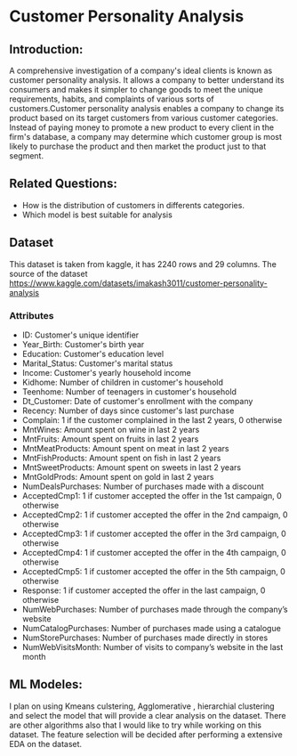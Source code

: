 # Customer Personality Analysis 


## Introduction:
A comprehensive investigation of a company's ideal clients is known as customer personality analysis. It allows a company to better understand its consumers and makes it simpler to change goods to meet the unique requirements, habits, and complaints of various sorts of customers.Customer personality analysis enables a company to change its product based on its target customers from various customer categories. Instead of paying money to promote a new product to every client in the firm's database, a company may determine which customer group is most likely to purchase the product and then market the product just to that segment.


## Related Questions:

* How is the distribution of  customers in differents categories.
* Which model is best suitable for analysis

## Dataset

This dataset is taken from kaggle, it has 2240 rows and 29 columns. The source of the dataset https://www.kaggle.com/datasets/imakash3011/customer-personality-analysis

### Attributes
* ID: Customer's unique identifier
* Year_Birth: Customer's birth year
* Education: Customer's education level
* Marital_Status: Customer's marital status
* Income: Customer's yearly household income
* Kidhome: Number of children in customer's household
* Teenhome: Number of teenagers in customer's household
* Dt_Customer: Date of customer's enrollment with the company
* Recency: Number of days since customer's last purchase
* Complain: 1 if the customer complained in the last 2 years, 0 otherwise
* MntWines: Amount spent on wine in last 2 years
* MntFruits: Amount spent on fruits in last 2 years
* MntMeatProducts: Amount spent on meat in last 2 years
* MntFishProducts: Amount spent on fish in last 2 years
* MntSweetProducts: Amount spent on sweets in last 2 years
* MntGoldProds: Amount spent on gold in last 2 years
* NumDealsPurchases: Number of purchases made with a discount
* AcceptedCmp1: 1 if customer accepted the offer in the 1st campaign, 0 otherwise
* AcceptedCmp2: 1 if customer accepted the offer in the 2nd campaign, 0 otherwise
* AcceptedCmp3: 1 if customer accepted the offer in the 3rd campaign, 0 otherwise
* AcceptedCmp4: 1 if customer accepted the offer in the 4th campaign, 0 otherwise
* AcceptedCmp5: 1 if customer accepted the offer in the 5th campaign, 0 otherwise
* Response: 1 if customer accepted the offer in the last campaign, 0 otherwise
* NumWebPurchases: Number of purchases made through the company’s website
* NumCatalogPurchases: Number of purchases made using a catalogue
* NumStorePurchases: Number of purchases made directly in stores
* NumWebVisitsMonth: Number of visits to company’s website in the last month


## ML Modeles:

I plan on using Kmeans culstering, Agglomerative , hierarchial clustering and select the model that will provide a clear analysis on the dataset. There are other algorithms also that I would like to try while working on this dataset. The feature selection will be decided after performing a extensive EDA on the dataset. 
